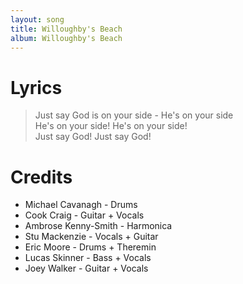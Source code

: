 ```yaml
---
layout: song
title: Willoughby's Beach
album: Willoughby's Beach
---
```


# Lyrics

> Just say God is on your side - He's on your side  
> He's on your side! He's on your side!  
> Just say God! Just say God!  

# Credits

* Michael Cavanagh - Drums  
* Cook Craig - Guitar + Vocals  
* Ambrose Kenny-Smith - Harmonica  
* Stu Mackenzie - Vocals + Guitar  
* Eric Moore - Drums + Theremin  
* Lucas Skinner - Bass + Vocals  
* Joey Walker - Guitar + Vocals  
